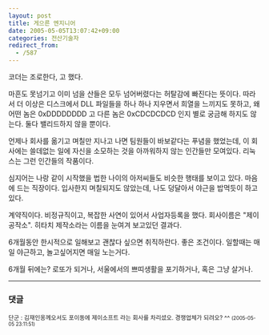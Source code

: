 ```yaml
---
layout: post
title: 게으른 엔지니어
date: 2005-05-05T13:07:42+09:00
categories: 전산기술자
redirect_from:
  - /587
---
```


코더는 조로한다, 고 했다.

마흔도 못넘기고 이미 넘을 산들은 모두 넘어버렸다는 허탈감에 빠진다는 뜻이다. 따라서 더 이상은 디스크에서 DLL 파일들을 하나 하나 지우면서 희열을 느끼지도 못하고, 왜 어떤 놈은 0xDDDDDDDD 고 다른 놈은 0xCDCDCDCD 인지 별로 궁금해 하지도 않는다. 둘다 밸리드하지 않을 뿐이다.

언제나 회사를 옮기고 며칠만 지나고 나면 팀원들이 바보같다는 푸념을 했었는데, 이 회사에는 쓸데없는 일에 자신을 소모하는 것을 아까워하지 않는 인간들만 모여있다. 리눅스는 그런 인간들의 작품이다.

심지어는 나랑 같이 시작했을 법한 나이의 아저씨들도 비슷한 행태를 보이고 있다. 마음에 드는 직장이다. 입사한지 며칠되지도 않았는데, 나도 덩달아서 야근을 밥먹듯이 하고 있다.

계약직이다. 비정규직이고, 복잡한 사연이 있어서 사업자등록을 했다. 회사이름은 "제이공작소". 히타치 제작소라는 이름을 눈여겨 보고있던 결과다.

6개월동안 한시적으로 일해보고 괜찮다 싶으면 취직하란다. 좋은 조건이다. 일할때는 매일 야근하고, 놀고싶어지면 매일 노는거다.

6개월 뒤에는? 로또가 되거나, 서울에서의 쁘띠생활을 포기하거나, 혹은 그냥 살거나.

* * *

### 댓글



<!--- cmt:1004 --->
<!--- mail: --->
<!--- parent:0 --->

<small>단군 : 김재인옹께오서도 포이동에 제이소프트 라는 회사를 차리셨오. 경쟁업체가 되려오? ^^ <small>(2005-05-05 23:11:51)</small></small>

